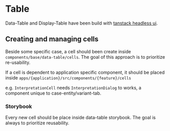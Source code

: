 # Table

Data-Table and Display-Table have been build with [tanstack headless ui](https://tanstack.com/table/latest).



## Creating and managing cells

Beside some specific case, a cell should been create inside `components/base/data-table/cells`. The goal of this approach is to prioritize re-usability.

If a cell is dependent to application specific component, it should be placed inside `apps/{application}/src/components/{feature}/cells`

e.g. `InterpretationCell` needs `InterpretationDialog` to works, a component unique to case-entity/variant-tab. 



### Storybook

Every new cell should be place inside data-table storybook. The goal is always to prioritize reusability.